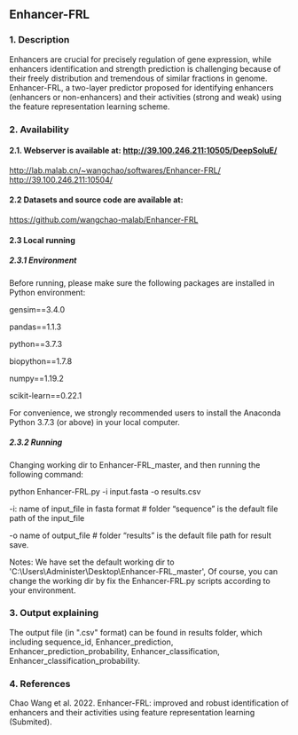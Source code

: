 ## Enhancer-FRL

### 1. Description
Enhancers are crucial for precisely regulation of gene expression, while enhancers identification and strength prediction is challenging because of their freely distribution and tremendous of similar fractions in genome. Enhancer-FRL, a two-layer predictor proposed for identifying enhancers (enhancers or non-enhancers) and their activities (strong and weak) using the feature representation learning scheme.

### 2. Availability
#### 2.1. Webserver is available at: http://39.100.246.211:10505/DeepSoluE/
http://lab.malab.cn/~wangchao/softwares/Enhancer-FRL/
http://39.100.246.211:10504/

#### 2.2 Datasets and source code are available at:
https://github.com/wangchao-malab/Enhancer-FRL

#### 2.3 Local running
##### 2.3.1 Environment
Before running, please make sure the following packages are installed in Python environment:

gensim==3.4.0

pandas==1.1.3

python==3.7.3

biopython==1.7.8

numpy==1.19.2

scikit-learn==0.22.1

For convenience, we strongly recommended users to install the Anaconda Python 3.7.3 (or above) in your local computer.

##### 2.3.2 Running
Changing working dir to Enhancer-FRL_master, and then running the following command:

python Enhancer-FRL.py -i input.fasta -o results.csv

-i: name of input_file in fasta format   # folder “sequence” is the default file path of the input_file 

-o name of output_file              # folder “results” is the default file path for result save.

Notes: We have set the default working dir to 'C:\Users\Administer\Desktop\Enhancer-FRL_master', Of course, you can change the working dir by fix the Enhancer-FRL.py scripts according to your environment.

### 3. Output explaining
The output file (in ".csv" format) can be found in results folder, which including sequence_id, Enhancer_prediction, Enhancer_prediction_probability,	Enhancer_classification, Enhancer_classification_probability.

### 4. References
Chao Wang et al. 2022. Enhancer-FRL: improved and robust identification of enhancers and their activities using feature representation learning (Submited).
